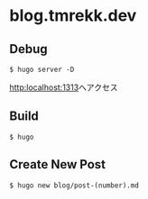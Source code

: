 # blog.tmrekk.dev

## Debug
```
$ hugo server -D
```

[http:localhost:1313](http:localhost:1313)へアクセス

## Build
```
$ hugo
```

## Create New Post
```
$ hugo new blog/post-(number).md
```
